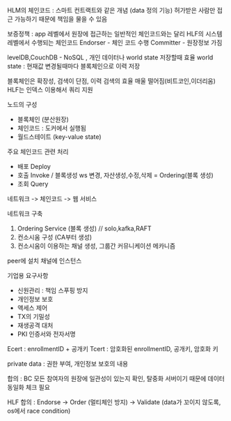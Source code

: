 HLM의 체인코드 : 스마트 컨트랙트와 같은 개념 (data 정의 기능)
허가받은 사람만 접근 가능하기 때문에 책임을 물을 수 있음

보증정책 : app 레벨에서 원장에 접근하는 일반적인 체인코드와는 달리 HLF의 시스템 레벨에서 수행되는 체인코드
Endorser - 체인 코드 수행
Committer - 원장정보 가짐

levelDB,CouchDB - NoSQL , 개인 데이터나 world state 저장할때 효율 
world state : 현재값 변경될때마다 블록체인으로 이력 저장

블록체인은 확장성, 검색이 단점, 이력 검색의 효율 매울 떨어짐(비트코인,이더리움)
HLF는 인덱스 이용해서 쿼리 지원

노드의 구성
- 블록체인 (분산원장)
- 체인코드 : 도커에서 실행됨
- 월드스테이트 (key-value state)

주요 체인코드 관련 처리
- 배포 Deploy
- 호출 Invoke / 블록생성 ws 변경, 자산생성,수정,삭제 = Ordering(블록 생성)
- 조회 Query


네트워크 -> 체인코드 -> 웹 서비스

네트워크 구축
1. Ordering Service (블록 생성)  // solo,kafka,RAFT
2. 컨소시움 구성 (CA부터 생성)
3. 컨소시움이 이용하는 채널 생성, 그룹간 커뮤니케이션 메카니즘

peer에 설치 채널에 인스턴스

기업용 요구사항
- 신원관리 : 책임 스푸핑 방지
- 개인정보 보호
- 액세스 제어
- TX의 기밀성
- 재생공격 대처
- PKI 인증서와 전자서명

Ecert : enrollmentID + 공개키
Tcert : 암호화된 enrollmentID, 공개키, 암호화 키

private data : 권한 부여, 개인정보 보호의 내용

합의 : BC 모든 참여자의 원장에 일관성이 있는지 확인, 탈중화 서버이기 때문에 데이터 동일화 체크 필요

HLF 합의 : Endorse -> Order (멀티체인 방지) -> Validate (data가 꼬이지 않도록, os에서 race condition)

